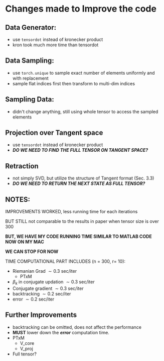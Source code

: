 # Changes made to Improve the code

## Data Generator:
- use `tensordot` instead of kronecker product
- kron took much more time than tensordot

## Data Sampling: 
- use `torch.unique` to sample exact number of elements uniformly and with replacement
- sample flat indices first then transform to multi-dim indices

## Sampling Data: 
- didn't change anything, still using whole tensor to access the sampled elements

## Projection over Tangent space
- use `tensordot` instead of kronecker product
- ***DO WE NEED TO FIND THE FULL TENSOR ON TANGENT SPACE?***

## Retraction
- not simply SVD, but utilize the structure of Tangent format (Sec. 3.3)
- ***DO WE NEED TO RETURN THE NEXT STATE AS FULL TENSOR?***



## NOTES:
IMPROVEMENTS WORKED, less running time for each iterations

BUT STILL not comparable to the results in paper when tensor size is over 300

**BUT, WE HAVE MY CODE RUNNING TIME SIMILAR TO MATLAB CODE NOW ON MY MAC**

**WE CAN STOP FOR NOW**

TIME COMPUTATIONAL PART INCLUDES (n = 300, r= 10):
- Riemanian Grad $\sim 0.3$ sec/iter
    - PTxM
- $\beta_k$ in conjugate updation $\sim 0.3$ sec/iter
- Conjugate gradient $\sim 0.3$ sec/iter
- backtracking $\sim 0.2$ sec/iter
- error $\sim 0.2$ sec/iter


## Further Improvements
- backtracking can be omitted, does not affect the performance
- **MUST** lower down the ***error*** computation time.
- PTxM
    - V_core
    - V_proj
- Full tensor?
